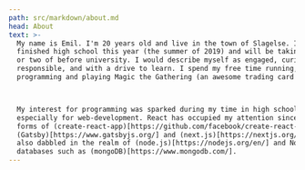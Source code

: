 ```yaml
---
path: src/markdown/about.md
head: About
text: >-
  My name is Emil. I'm 20 years old and live in the town of Slagelse. I've
  finished high school this year (the summer of 2019) and will be taking a year
  or two of before university. I would describe myself as engaged, curious,
  responsible, and with a drive to learn. I spend my free time running,
  programming and playing Magic the Gathering (an awesome trading card game).



  My interest for programming was sparked during my time in high school and
  especially for web-development. React has occupied my attention since in the
  forms of (create-react-app)[https://github.com/facebook/create-react-app],
  (Gatsby)[https://www.gatsbyjs.org/] and (next.js)[https://nextjs.org/]. I've
  also dabbled in the realm of (node.js)[https://nodejs.org/en/] and NoSQL
  databases such as (mongoDB)[https://www.mongodb.com/].
---
```


